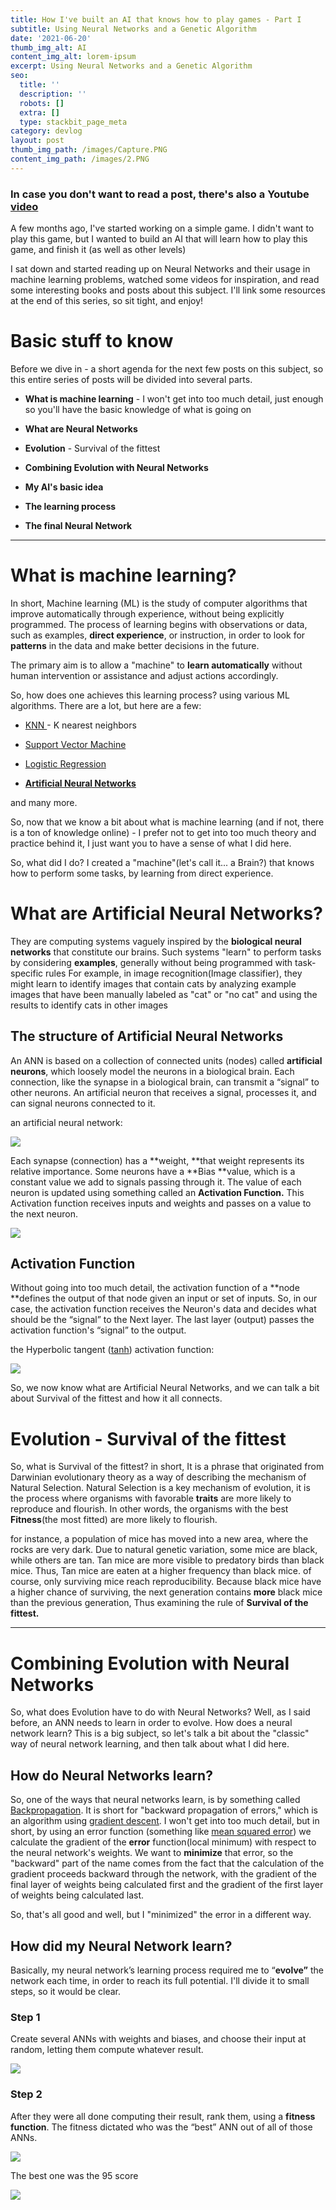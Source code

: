 ```yaml
---
title: How I've built an AI that knows how to play games - Part I
subtitle: Using Neural Networks and a Genetic Algorithm
date: '2021-06-20'
thumb_img_alt: AI
content_img_alt: lorem-ipsum
excerpt: Using Neural Networks and a Genetic Algorithm
seo:
  title: ''
  description: ''
  robots: []
  extra: []
  type: stackbit_page_meta
category: devlog
layout: post
thumb_img_path: /images/Capture.PNG
content_img_path: /images/2.PNG
---
```

### In case you don't want to read a post, there's also a Youtube [video](https://youtu.be/GycM61m3Em4)

A few months ago, I've started working on a simple game. I didn't want to play this game, but I wanted to build an AI that will learn how to play this game, and finish it (as well as other levels)

I sat down and started reading up on Neural Networks and their usage in machine learning problems, watched some videos for inspiration, and read some interesting books and posts about this subject. I'll link some resources at the end of this series, so sit tight, and enjoy!

# Basic stuff to know

Before we dive in - a short agenda for the next few posts on this subject, so this entire series of posts will be divided into several parts.

*   **What is machine learning** - I won't get into too much detail, just enough so you'll have the basic knowledge of what is going on

*   **What are Neural Networks**

*   **Evolution** - Survival of the fittest

*   **Combining Evolution with Neural Networks**

*   **My AI's basic idea**

*   **The learning process**

*   **The final Neural Network**

***

# What is machine learning?

In short, Machine learning (ML) is the study of computer algorithms that improve automatically through experience, without being explicitly programmed. The process of learning begins with observations or data, such as examples, **direct experience**, or instruction, in order to look for **patterns** in the data and make better decisions in the future.

The primary aim is to allow a "machine" to **learn automatically** without human intervention or assistance and adjust actions accordingly.

So, how does one achieves this learning process?
using various ML algorithms. There are a lot, but here are a few:

*   [KNN ](https://en.wikipedia.org/wiki/K-nearest_neighbors_algorithm)- K nearest neighbors

*   [Support Vector Machine](https://en.wikipedia.org/wiki/Support-vector_machine)

*   [Logistic Regression](https://en.wikipedia.org/wiki/Logistic_regression)

*   [**Artificial Neural Networks**](https://en.wikipedia.org/wiki/Artificial_neural_network) 

and many more.

So, now that we know a bit about what is machine learning (and if not, there is a ton of knowledge online) - I prefer not to get into too much theory and practice behind it, I just want you to have a sense of what I did here.

So, what did I do? I created a "machine"(let's call it... a Brain?) that knows how to perform some tasks, by learning from direct experience.

# What are Artificial Neural Networks?

They are computing systems vaguely inspired by the **biological neural networks** that constitute our brains. Such systems "learn" to perform tasks by considering **examples**, generally without being programmed with task-specific rules
For example, in image recognition(Image classifier), they might learn to identify images that contain cats by analyzing example images that have been manually labeled as "cat" or "no cat" and using the results to identify cats in other images

## The structure of Artificial Neural Networks

An ANN is based on a collection of connected units (nodes) called **artificial neurons**, which loosely model the neurons in a biological brain. Each connection, like the synapse in a biological brain, can transmit a “signal” to other neurons. An artificial neuron that receives a signal, processes it, and can signal neurons connected to it.

an artificial neural network:

![](/\_static/app-assets/images/512px-Multi-Layer_Neural_Network-Vector-Blank.svg.png)

Each synapse (connection) has a \*\*weight, \*\*that weight represents its relative importance.
Some neurons have a \*\*Bias \*\*value, which is a constant value we add to signals passing through it.
The value of each neuron is updated using something called an **Activation Function.**
This Activation function receives inputs and weights and passes on a value to the next neuron.

![](https://lh5.googleusercontent.com/zV269kpv4z8b4xFY5Gmfs9h5SGDR66dD7X3Bgus39OXUFjbW1fIOuLKBVDD0QvQPw8whMBEfvjyHhyyuR-00Wvd-dgYdzoW6-XFijk2dl5YiA\_1TavGtVy97x5u5xVuqXFWD4HACgXg)

## Activation Function

Without going into too much detail, the activation function of a \*\*node \*\*defines the output of that node given an input or set of inputs. So, in our case, the activation function receives the Neuron's data and decides what should be the “signal” to the Next layer. The last layer (output) passes the activation function's “signal” to the output.

the Hyperbolic tangent ([tanh](https://en.wikipedia.org/wiki/Hyperbolic_function#Hyperbolic_tangent)) activation function:

![](https://lh3.googleusercontent.com/gf4SvrmE-Vs\_6yOhlhDMv_Y7vvLgOv3lu5PO-e8IJLHQ5OIJ9EARt3CjYIG7Eo7SmJXi026mlmbzuq6KrgLI0w3LLdKin1wvGSEZGvQpRUHesHrmNpGyJip5vryWAfluQIAnxxiwcVY)

So, we now know what are Artificial Neural Networks, and we can talk a bit about Survival of the fittest and how it all connects.

# Evolution - Survival of the fittest

So, what is Survival of the fittest? in short, It is a phrase that originated from Darwinian evolutionary theory as a way of describing the mechanism of Natural Selection. Natural Selection is a key mechanism of evolution, it is the process where organisms with favorable **traits** are more likely to reproduce and flourish. In other words, the organisms with the best **Fitness**(the most fitted) are more likely to flourish.

for instance, a population of mice has moved into a new area, where the rocks are very dark. Due to natural genetic variation, some mice are black, while others are tan.
Tan mice are more visible to predatory birds than black mice. Thus, Tan mice are eaten at a higher frequency than black mice.  of course, only surviving mice reach reproducibility. Because black mice have a higher chance of surviving, the next generation contains **more** black mice than the previous generation, Thus examining the rule of **Survival of the fittest.**

***

# Combining Evolution with Neural Networks

So, what does Evolution have to do with Neural Networks? Well, as I said before, an ANN needs to learn in order to evolve. How does a neural network learn?
This is a big subject, so let's talk a bit about the "classic" way of neural network learning, and then talk about what I did here.

## How do Neural Networks learn?

So, one of the ways that neural networks learn, is by something called [Backpropagation](https://en.wikipedia.org/wiki/Backpropagation). It is short for "backward propagation of errors," which is an algorithm using [gradient descent](https://en.wikipedia.org/wiki/Gradient_descent). I won't get into too much detail, but in short, by using an error function (something like [mean squared error](https://en.wikipedia.org/wiki/Mean_squared_error)) we calculate the gradient of the **error** function(local minimum) with respect to the neural network's weights. We want to **minimize** that error, so the "backward" part of the name comes from the fact that the calculation of the gradient proceeds backward through the network, with the gradient of the final layer of weights being calculated first and the gradient of the first layer of weights being calculated last.

So, that's all good and well, but I "minimized" the error in a different way.

## How did my Neural Network learn?

Basically, my neural network’s learning process required me to “**evolve”** the network each time, in order to reach its full potential. I'll divide it to small steps, so it would be clear.

### Step 1

Create several ANNs with weights and biases, and choose their input at random, letting them compute whatever result.

![](https://lh3.googleusercontent.com/MuY8RrRp-DJLdvAJjtRfOtB1BkGLtPTXyOjdOCt5\_vkuzrRmYcOL-K-fWH3HN7h60Et2j2Bc2UZsOzKrMLUHV9Fc_td591PI8GWPaGri-VPi3FqZdlv4hgoWYjdp8TEha0YMR8FMwrM)

### Step 2

After they were all done computing their result, rank them, using a **fitness function**. The fitness dictated who was the “best” ANN out of all of those ANNs.

![](https://lh4.googleusercontent.com/ohOzJrcOzngLMghwLJAiVnwqDfXm80ZXpXjzh4hOIiJXffKwbepwusHOtaj21tx8PPiq-2p4dSPGMjXsKt8mNh_pOOjPeVvSwT5cOXK4ledc-KCmtfsC0gdpm7evLh6\_p60TlsjviLo)

The best one was the 95 score


![](/\_static/app-assets/images/3.PNG)
